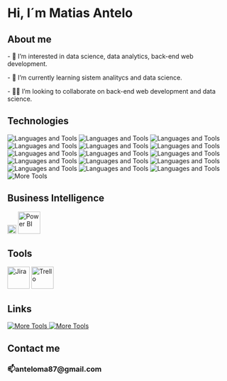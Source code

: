 <h1>Hi, I´m Matias Antelo</h1>

<h2>About me</h2>
<p>- 👀 I’m interested in data science, data analytics, back-end web development.</p>
<p>- 🌱 I’m currently learning sistem analitycs and data science.</p>
<p>- 👨‍💻 I’m looking to collaborate on back-end web development and data science.</p>

<h2>Technologies</h2>
<p style="text-align:left;">
  <img class="icon-img" src="https://skillicons.dev/icons?i=java" alt="Languages and Tools">
  <img class="icon-img" src="https://skillicons.dev/icons?i=vscode" alt="Languages and Tools">
  <img class="icon-img" src="https://skillicons.dev/icons?i=eclipse" alt="Languages and Tools">
  <img class="icon-img" src="https://skillicons.dev/icons?i=markdown" alt="Languages and Tools">
  <img class="icon-img" src="https://skillicons.dev/icons?i=html" alt="Languages and Tools">
  <img class="icon-img" src="https://skillicons.dev/icons?i=css" alt="Languages and Tools">
  <img class="icon-img" src="https://skillicons.dev/icons?i=js" alt="Languages and Tools">
  <img class="icon-img" src="https://skillicons.dev/icons?i=git" alt="Languages and Tools">
  <img class="icon-img" src="https://skillicons.dev/icons?i=github" alt="Languages and Tools">
  <img class="icon-img" src="https://skillicons.dev/icons?i=python" alt="Languages and Tools">
  <img class="icon-img" src="https://skillicons.dev/icons?i=bootstrap" alt="Languages and Tools">
  <img class="icon-img" src="https://skillicons.dev/icons?i=eclipse" alt="Languages and Tools">
  <img class="icon-img" src="https://skillicons.dev/icons?i=mysql" alt="Languages and Tools">
  <img class="icon-img" src="https://skillicons.dev/icons?i=mongodb" alt="Languages and Tools">
  <img class="icon-img" src="https://skillicons.dev/icons?i=express" alt="Languages and Tools">
  <img class="icon-img" src="https://skillicons.dev/icons?i=nodejs" alt="More Tools">
</p>

<h2>Business Intelligence</h2>
<p style="text-align:left;">
  <img class="icon-img" src="https://img.shields.io/badge/Qlik%20Sense-009845?style=for-the-badge&logo=qlik&logoColor=white" alt="Qlik Sense" height= 20px>
  <img class="icon-img" src="https://upload.wikimedia.org/wikipedia/commons/c/cf/New_Power_BI_Logo.svg" alt="Power BI" height= 50px>
</p>

<h2>Tools</h2>
<p style="text-align:left;">
  <img  src="https://cdn.jsdelivr.net/gh/devicons/devicon/icons/jira/jira-original.svg" alt="Jira" height= 50px >
  <img  src="https://cdn.jsdelivr.net/gh/devicons/devicon/icons/trello/trello-plain.svg" alt="Trello" height= 50px >
</p>

<h2>Links</h2>
<p align="justify">
  <a href="https://www.linkedin.com/in/matias-antelo/" target="_blank">
    <img class="icon-img" src="https://skillicons.dev/icons?i=linkedin" alt="More Tools">
  </a>
  <a href="https://www.instagram.com/nanoantelo/" target="_blank">
    <img class="icon-img" src="https://skillicons.dev/icons?i=instagram" alt="More Tools">
  </a>
</p>

<h2>Contact me</h2>
<h3>📫anteloma87@gmail.com </h3>